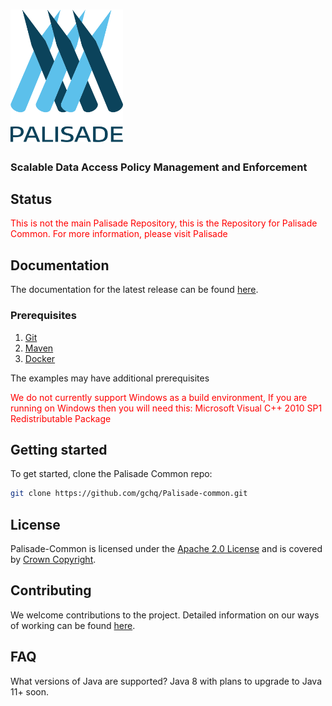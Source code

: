 
<!---
Copyright 2018 Crown Copyright

Licensed under the Apache License, Version 2.0 (the "License");
you may not use this file except in compliance with the License.
You may obtain a copy of the License at

  http://www.apache.org/licenses/LICENSE-2.0

Unless required by applicable law or agreed to in writing, software
distributed under the License is distributed on an "AS IS" BASIS,
WITHOUT WARRANTIES OR CONDITIONS OF ANY KIND, either express or implied.
See the License for the specific language governing permissions and
limitations under the License.
--->


# <img src="logos/logo.svg" width="180">

### Scalable Data Access Policy Management and Enforcement

## Status
<span style="color:red">
This is not the main Palisade Repository, this is the Repository for Palisade Common. For more information, please visit Palisade
</span>

## Documentation

The documentation for the latest release can be found [here](https://gchq.github.io/Palisade).


### Prerequisites
1. [Git](https://git-scm.com/)
1. [Maven](https://maven.apache.org/)
1. [Docker](https://www.docker.com/)

The examples may have additional prerequisites

<span style="color:red">
We do not currently support Windows as a build environment, If you are running on Windows then you will need this: Microsoft Visual C++ 2010 SP1 Redistributable Package
</span>


## Getting started

To get started, clone the Palisade Common repo: 

```bash
git clone https://github.com/gchq/Palisade-common.git
```


## License

Palisade-Common is licensed under the [Apache 2.0 License](https://www.apache.org/licenses/LICENSE-2.0) and is covered by [Crown Copyright](https://www.nationalarchives.gov.uk/information-management/re-using-public-sector-information/copyright-and-re-use/crown-copyright/).


## Contributing
We welcome contributions to the project. Detailed information on our ways of working can be found [here](https://gchq.github.io/Palisade/doc/other/ways_of_working.html).


## FAQ

What versions of Java are supported? Java 8 with plans to upgrade to Java 11+ soon.

